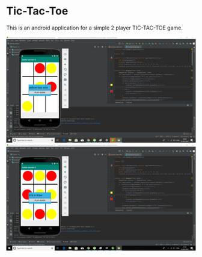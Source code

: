 # Tic-Tac-Toe
This is an android application for a simple 2 player TIC-TAC-TOE game.


![](Screenshots/Screenshot%20(22).png)
![](Screenshots/Screenshot%20(26).png)

